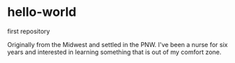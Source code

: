 # hello-world
first repository

Originally from the Midwest and settled in the PNW. I've been a nurse for six years and interested in learning something that is out of my comfort zone. 

